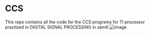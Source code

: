 # CCS
This repo contains all the code for the CCS programs for TI processor practised in DIGITAL SIGNAL PROCESSING in sem6 
![image](https://github.com/user-attachments/assets/2d7f0f42-6a6a-410e-8f06-fa89010e8a05)
